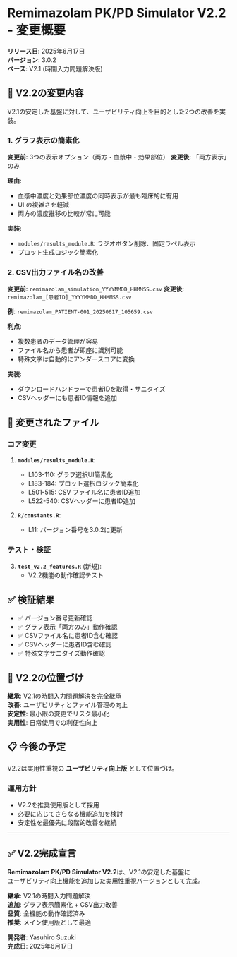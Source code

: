 # Remimazolam PK/PD Simulator V2.2 - 変更概要

**リリース日**: 2025年6月17日  
**バージョン**: 3.0.2  
**ベース**: V2.1 (時間入力問題解決版)

## 🎯 V2.2の変更内容

V2.1の安定した基盤に対して、ユーザビリティ向上を目的とした2つの改善を実装。

### 1. グラフ表示の簡素化

**変更前**: 3つの表示オプション（両方・血漿中・効果部位）
**変更後**: 「両方表示」のみ

**理由**: 
- 血漿中濃度と効果部位濃度の同時表示が最も臨床的に有用
- UI の複雑さを軽減
- 両方の濃度推移の比較が常に可能

**実装**: 
- `modules/results_module.R`: ラジオボタン削除、固定ラベル表示
- プロット生成ロジック簡素化

### 2. CSV出力ファイル名の改善

**変更前**: `remimazolam_simulation_YYYYMMDD_HHMMSS.csv`
**変更後**: `remimazolam_[患者ID]_YYYYMMDD_HHMMSS.csv`

**例**: `remimazolam_PATIENT-001_20250617_105659.csv`

**利点**:
- 複数患者のデータ管理が容易
- ファイル名から患者が即座に識別可能
- 特殊文字は自動的にアンダースコアに変換

**実装**:
- ダウンロードハンドラーで患者IDを取得・サニタイズ
- CSVヘッダーにも患者ID情報を追加

## 📁 変更されたファイル

### コア変更
1. **`modules/results_module.R`**:
   - L103-110: グラフ選択UI簡素化
   - L183-184: プロット選択ロジック簡素化
   - L501-515: CSV ファイル名に患者ID追加
   - L522-540: CSVヘッダーに患者ID追加

2. **`R/constants.R`**:
   - L11: バージョン番号を3.0.2に更新

### テスト・検証
3. **`test_v2.2_features.R`** (新規):
   - V2.2機能の動作確認テスト

## ✅ 検証結果

- ✅ バージョン番号更新確認
- ✅ グラフ表示「両方のみ」動作確認  
- ✅ CSVファイル名に患者ID含む確認
- ✅ CSVヘッダーに患者ID含む確認
- ✅ 特殊文字サニタイズ動作確認

## 🎯 V2.2の位置づけ

**継承**: V2.1の時間入力問題解決を完全継承  
**改善**: ユーザビリティとファイル管理の向上  
**安定性**: 最小限の変更でリスク最小化  
**実用性**: 日常使用での利便性向上

## 📋 今後の予定

V2.2は実用性重視の **ユーザビリティ向上版** として位置づけ。

### 運用方針
- V2.2を推奨使用版として採用
- 必要に応じてさらなる機能追加を検討
- 安定性を最優先に段階的改善を継続

---

## ✅ V2.2完成宣言

**Remimazolam PK/PD Simulator V2.2**は、V2.1の安定した基盤に  
ユーザビリティ向上機能を追加した実用性重視バージョンとして完成。

**継承**: V2.1の時間入力問題解決  
**追加**: グラフ表示簡素化 + CSV出力改善  
**品質**: 全機能の動作確認済み  
**推奨**: メイン使用版として最適

**開発者**: Yasuhiro Suzuki  
**完成日**: 2025年6月17日